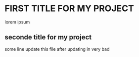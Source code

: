 # FIRST TITLE FOR MY PROJECT
lorem ipsum


## seconde title for my project


some line update this file after updating in very bad

